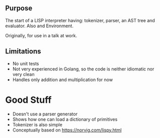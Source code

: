 ## Purpose

The start of a LISP interpreter having: tokenizer, parser, an AST tree and evaluator. Also and Environment.

Originally, for use in a talk at work.

## Limitations

- No unit tests
- Not very experienced in Golang, so the code is neither idiomatic
  nor very clean
- Handles only addition and multiplication for now

# Good Stuff

- Doesn't use a parser generator
- Shows how one can load a dictionary of primitives
- Tokenizer is also simple
- Conceptually based on https://norvig.com/lispy.html
